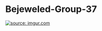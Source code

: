 # Bejeweled-Group-37

<a href="http://imgur.com/SY5HTaF"><img src="http://i.imgur.com/SY5HTaF.png" title="source: imgur.com" /></a>
